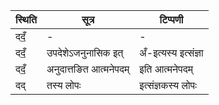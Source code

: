 | स्थिति | सूत्र | टिप्पणी |
| ----- | ------- | ------ |
| ददँ॒ | - | - |
| ददँ॒ | उपदेशेऽजनुनासिक इत् | अँ-इत्यस्य इत्संज्ञा |
| ददँ॒ | अनुदात्तङित आत्मनेपदम् | इति आत्मनेपदम् |
| दद् | तस्य लोपः | इत्संज्ञकस्य लोपः |
